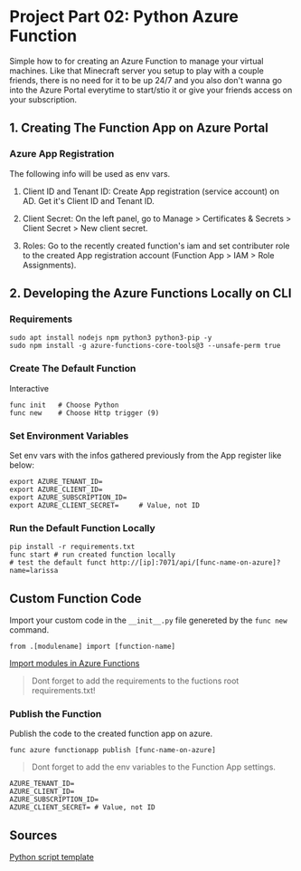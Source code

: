 # Project Part 02: Python Azure Function

Simple how to for creating an Azure Function to manage your virtual machines. Like that Minecraft server you setup to play with a couple friends, there is no need for it to be up 24/7 and you also don't wanna go into the Azure Portal everytime to start/stio it or give your friends access on your subscription.

## 1. Creating The Function App on Azure Portal

### Azure App Registration

The following info will be used as env vars.

1. Client ID and Tenant ID: Create App registration (service account) on AD. Get it's Client ID and Tenant ID.

2. Client Secret: On the left panel, go to Manage > Certificates & Secrets > Client Secret > New client secret. 

4. Roles: Go to the recently created function's iam and set contributer role to the created App registration account (Function App > IAM > Role Assignments).

## 2. Developing the Azure Functions Locally on CLI

### Requirements

~~~~
sudo apt install nodejs npm python3 python3-pip -y
sudo npm install -g azure-functions-core-tools@3 --unsafe-perm true
~~~~

### Create The Default Function

Interactive

~~~~
func init   # Choose Python
func new    # Choose Http trigger (9)
~~~~

### Set Environment Variables

Set env vars with the infos gathered previously from the App register like below:

~~~~
export AZURE_TENANT_ID=
export AZURE_CLIENT_ID=
export AZURE_SUBSCRIPTION_ID=
export AZURE_CLIENT_SECRET=     # Value, not ID
~~~~

### Run the Default Function Locally

~~~~
pip install -r requirements.txt
func start # run created function locally
# test the default funct http://[ip]:7071/api/[func-name-on-azure]?name=larissa
~~~~

## Custom Function Code

Import your custom code in the ``__init__.py`` file genereted by the ``func new`` command.

~~~~
from .[modulename] import [function-name]
~~~~

[Import modules in Azure Functions](https://youtu.be/b2iSGT29CDk?t=1093)

> Dont forget to add the requirements to the fuctions root requirements.txt!

### Publish the Function 

Publish the code to the created function app on azure.

~~~~
func azure functionapp publish [func-name-on-azure]
~~~~

> Dont forget to add the env variables to the Function App settings.

~~~~
AZURE_TENANT_ID=
AZURE_CLIENT_ID=
AZURE_SUBSCRIPTION_ID=
AZURE_CLIENT_SECRET= # Value, not ID
~~~~

## Sources
[Python script template](https://github.com/Azure-Samples/virtual-machines-python-manage)